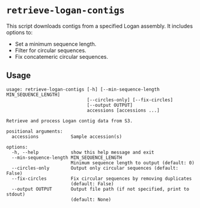 # `retrieve-logan-contigs`

This script downloads contigs from a specified Logan assembly. It includes options to:

- Set a minimum sequence length.
- Filter for circular sequences.
- Fix concatemeric circular sequences.

## Usage

```
usage: retrieve-logan-contigs [-h] [--min-sequence-length MIN_SEQUENCE_LENGTH]
                              [--circles-only] [--fix-circles]
                              [--output OUTPUT]
                              accessions [accessions ...]

Retrieve and process Logan contig data from S3.

positional arguments:
  accessions            Sample accession(s)

options:
  -h, --help            show this help message and exit
  --min-sequence-length MIN_SEQUENCE_LENGTH
                        Minimum sequence length to output (default: 0)
  --circles-only        Output only circular sequences (default: False)
  --fix-circles         Fix circular sequences by removing duplicates
                        (default: False)
  --output OUTPUT       Output file path (if not specified, print to stdout)
                        (default: None)
```